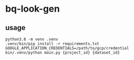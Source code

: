 # bq-look-gen

## usage
```
python3.8 -m venv .venv
.venv/bin/pip install -r requirements.txt
GOOGLE_APPLICATION_CREDENTIALS=/path/to/gcp/credential bin/.venv/python main.py {project_id} {dataset_id}
```
